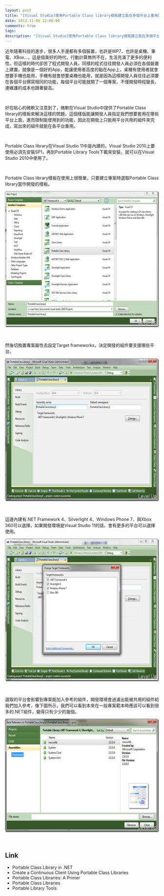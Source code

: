 ```yaml
---
layout: post
title: "[Visual Studio]使用Portable Class library樣板建立能在多個平台上重用的組件"
date: 2013-11-06 12:00:00
comments: true
tags: 
description: "[Visual Studio]使用Portable Class library樣板建立能在多個平台上重用的組件"
---
```

<p>
	近年隨著科技的進步，很多人手邊都有多個裝置，也許是WP7、也許是桌機、筆電、XBox...，這是個美好的時代，行動計算無所不在，生活充滿了更多的便利性。但這樣的時代卻苦了程式開發人員，同樣的程式往往開發人員必須在各個裝置上建置，就像是一個好的App，能讓使用者高度的黏在App上，桌機有使用者就會想要手機也能用，手機有就會想要桌機也能用，就是因為這樣開發人員往往必須要在各個平台撰寫相同的功能，每個平台可能就開了一個專案，不僅開發時程變長，連維護的成本也跟著變高。</p>
<p>
	 </p>
<p>
	好在貼心的微軟又注意到了，微軟在Visual Studio中提供了Portable Class library的樣板來解決這樣的問題，這個樣版能讓開發人員指定我們想要套用在哪些平台上面，進而限制能使用到的功能，因此在開發上只能用平台共用的組件來完成，寫出來的組件就能在各平台重用。</p>
<p>
	 </p>
<p>
	Portable Class library在Visual Studio 11中是內建的，Visual Studio 2010上要使用必須先安裝SP1，再到Portable Library Tools下載來安裝，就可以在Visual Studio 2010中使用了。</p>
<p>
	 </p>
<p>
	Portable Class library樣板在使用上很簡單，只要建立專案時選取Portable Class library當作開發的樣板。</p>
<p>
	<img alt="image" border="0" height="446" src="\images\posts\01f55ecc-a9b5-4e3a-93a6-59606d12b654\image_thumb.png" style="border-bottom: 0px; border-left: 0px; border-top: 0px; border-right: 0px" width="644" /></p>
<p>
	 </p>
<p>
	然後切換置專案屬性去設定Target frameworks，決定開發的組件要支援哪些平台。</p>
<p>
	<img alt="image" border="0" height="468" src="\images\posts\01f55ecc-a9b5-4e3a-93a6-59606d12b654\image_thumb_2.png" style="border-bottom: 0px; border-left: 0px; border-top: 0px; border-right: 0px" width="644" /></p>
<p>
	 </p>
<p>
	這邊內建有.NET Framework 4、Silverlight 4、Windows Phone 7、與Xbox 360可以選擇，如果開發環境是Visual Studio 11的話，會有更多的平台可以選擇使用。</p>
<p>
	<img alt="image" border="0" height="468" src="\images\posts\01f55ecc-a9b5-4e3a-93a6-59606d12b654\image_thumb_3.png" style="border-bottom: 0px; border-left: 0px; border-top: 0px; border-right: 0px" width="644" /></p>
<p>
	 </p>
<p>
	選取的平台會影響到專案能加入參考的組件，開發環境會過濾出能被共用的組件給我們加入參考，像下圖所示，我們可以看到本來在一般專案範本時應該可以看到很多的.NET組件，變得只有少少的幾個。</p>
<p>
	<img alt="image" border="0" height="372" src="\images\posts\01f55ecc-a9b5-4e3a-93a6-59606d12b654\image_thumb_4.png" style="border-bottom: 0px; border-left: 0px; border-top: 0px; border-right: 0px" width="644" /></p>
<p>
	 </p>
<h2>
	Link</h2>
<ul>
	<li>
		Portable Class Library in .NET</li>
	<li>
		Create a Continuous Client Using Portable Class Libraries</li>
	<li>
		Portable Class Libraries: A Primer</li>
	<li>
		Portable Class Libraries</li>
	<li>
		Portable Library Tools</li>
</ul>
